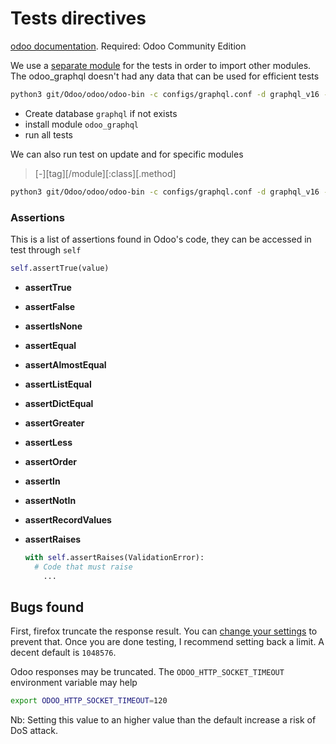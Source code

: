 # Tests directives

[odoo documentation](https://www.odoo.com/documentation/16.0/fr/developer/reference/backend/testing.html).
Required: Odoo Community Edition

We use a [separate module](https://github.com/odoo/odoo/issues/40188) for the tests in order to import other modules.
The odoo_graphql doesn't had any data that can be used for efficient tests



```bash
python3 git/Odoo/odoo/odoo-bin -c configs/graphql.conf -d graphql_v16 --test-enable --test-tags /odoo_graphql_test -i odoo_graphql_test --stop-after-init
```

* Create database `graphql` if not exists
* install module `odoo_graphql`
* run all tests



We can also run test on update and for specific modules

> \[-]\[tag]\[/module]\[:class]\[.method]

```bash
python3 git/Odoo/odoo/odoo-bin -c configs/graphql.conf -d graphql_v16 --test-enable --test-tags /odoo_graphql_test -u odoo_graphql_test --stop-after-init
```





### Assertions

This is a list of assertions found in Odoo's code, they can be accessed in test through `self`

```python
self.assertTrue(value)
```

* **assertTrue**

* **assertFalse**

* **assertIsNone**

* **assertEqual**

* **assertAlmostEqual**

* **assertListEqual**

* **assertDictEqual**

* **assertGreater**

* **assertLess**

* **assertOrder**

* **assertIn**

* **assertNotIn**

* **assertRecordValues**

* **assertRaises**

  ```python
  with self.assertRaises(ValidationError):
  	# Code that must raise
      ...
  ```



## Bugs found

First, firefox truncate the response result. You can [change your settings](https://stackoverflow.com/questions/51687462/firefox-developer-tools-truncates-long-network-response-chrome-does-not-show) to prevent that.
Once you are done testing, I recommend setting back a limit. A decent default is `1048576`.



Odoo responses may be truncated. The `ODOO_HTTP_SOCKET_TIMEOUT` environment variable may help

```bash
export ODOO_HTTP_SOCKET_TIMEOUT=120
```

Nb: Setting this value to an higher value than the default increase a risk of DoS attack.
